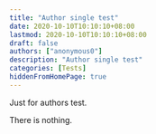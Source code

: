 ```yaml
---
title: "Author single test"
date: 2020-10-10T10:10:10+08:00
lastmod: 2020-10-10T10:10:10+08:00
draft: false
authors: ["anonymous0"]
description: "Author single test"
categories: [Tests]
hiddenFromHomePage: true
---
```


Just for authors test.

<!--more-->

There is nothing.